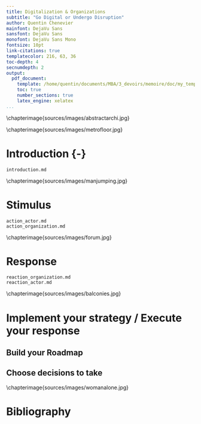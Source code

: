 ```yaml
---
title: Digitalization & Organizations
subtitle: "Go Digital or Undergo Disruption"
author: Quentin Chenevier
mainfont: DejaVu Sans
sansfont: DejaVu Sans
monofont: DejaVu Sans Mono
fontsize: 10pt
link-citations: true
templatecolor: 216, 63, 36
toc-depth: 4
secnumdepth: 2
output:
  pdf_document:
    template: /home/quentin/documents/MBA/3_devoirs/memoire/doc/my_template.tex
    toc: true
    number_sections: true
    latex_engine: xelatex
...
```


\chapterimage{sources/images/abstractarchi.jpg}

\chapterimage{sources/images/metrofloor.jpg}

# Introduction {-}

``` include
introduction.md
```

\chapterimage{sources/images/manjumping.jpg}

# Stimulus

``` include
action_actor.md
action_organization.md
```

\chapterimage{sources/images/forum.jpg}

# Response

``` include
reaction_organization.md
reaction_actor.md
```

\chapterimage{sources/images/balconies.jpg}

# Implement your strategy / Execute your response

## Build your Roadmap

<!-- Assets analysis -->
<!-- Vision creation and target -->

## Choose decisions to take

<!-- Deloitte updated -->

\chapterimage{sources/images/womanalone.jpg}

# Bibliography
